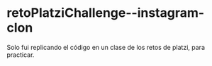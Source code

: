 # retoPlatziChallenge--instagram-clon
Solo fui replicando el código en un clase de los retos de platzi, para practicar.
